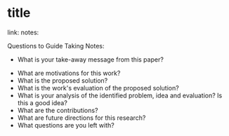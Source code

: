 # title
link: 
notes:


Questions to Guide Taking Notes:
* What is your take-away message from this paper?
- What are motivations for this work?
- What is the proposed solution?
- What is the work's evaluation of the proposed solution?
- What is your analysis of the identified problem, idea and evaluation? Is this a good idea?
- What are the contributions?
- What are future directions for this research?
- What questions are you left with?
